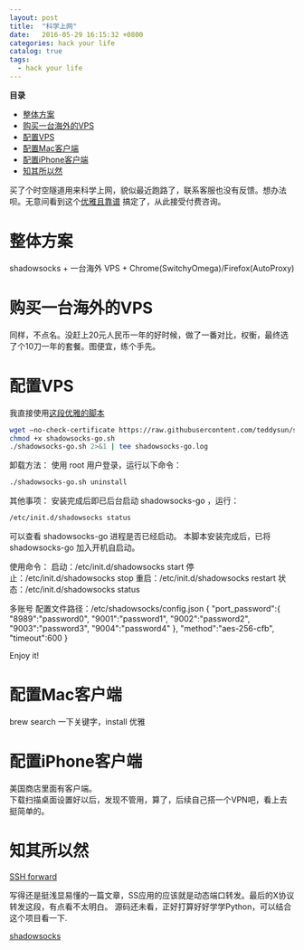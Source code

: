 ```yaml
---
layout: post
title:  "科学上网"
date:   2016-05-29 16:15:32 +0800
categories: hack your life
catalog: true
tags:
  - hack your life
---
```


**目录**

* [整体方案](#solution)
* [购买一台海外的VPS](#buyVPS)
* [配置VPS](#configVPS)
* [配置Mac客户端](#configMac)
* [配置iPhone客户端](#configiPhone)
* [知其所以然](#underTheHood)


买了个时空隧道用来科学上网，貌似最近跑路了，联系客服也没有反馈。想办法呗。无意间看到这个[优雅且靠谱](http://mp.weixin.qq.com/s?__biz=MzA3NTEzMTUwNA==&mid=210457598&idx=1&sn=5b700b7e2f07ddf77a5bf09b4ea98bec&scene=18#wechat_redirect)
搞定了，从此接受付费咨询。


<a name="solution"></a>整体方案
===
shadowsocks + 一台海外 VPS + Chrome(SwitchyOmega)/Firefox(AutoProxy)

<a name="buyVPS"></a>购买一台海外的VPS
===
同样，不点名。没赶上20元人民币一年的好时候，做了一番对比，权衡，最终选了个10刀一年的套餐。图便宜，练个手先。

<a name="configVPS"></a>配置VPS
===
我直接使用[这段优雅的脚本](http://www.vpsdaquan.cn/新手教程六：十分钟搭建shadowsocks科学上网服务器.html)  

~~~bash
wget –no-check-certificate https://raw.githubusercontent.com/teddysun/shadowsocks_install/master/shadowsocks-go.sh
chmod +x shadowsocks-go.sh
./shadowsocks-go.sh 2>&1 | tee shadowsocks-go.log

~~~

卸载方法：
使用 root 用户登录，运行以下命令：

~~~bash
./shadowsocks-go.sh uninstall
~~~

其他事项：
安装完成后即已后台启动 shadowsocks-go ，运行：

~~~bash
/etc/init.d/shadowsocks status
~~~

可以查看 shadowsocks-go 进程是否已经启动。
本脚本安装完成后，已将 shadowsocks-go 加入开机自启动。

使用命令：
启动：/etc/init.d/shadowsocks start
停止：/etc/init.d/shadowsocks stop
重启：/etc/init.d/shadowsocks restart
状态：/etc/init.d/shadowsocks status

多账号
配置文件路径：/etc/shadowsocks/config.json
{
    "port_password":{
         "8989":"password0",
         "9001":"password1",
         "9002":"password2",
         "9003":"password3",
         "9004":"password4"
    },
    "method":"aes-256-cfb",
    "timeout":600
}



Enjoy it!

<a name="configMac"></a>配置Mac客户端
===

brew search 一下关键字，install
优雅

<a name="configiPhone"></a>配置iPhone客户端
===
美国商店里面有客户端。  
下载扫描桌面设置好以后，发现不管用，算了，后续自己搭一个VPN吧，看上去挺简单的。

<a name="underTheHood"></a>知其所以然
===

[SSH forward](http://www.ibm.com/developerworks/cn/linux/l-cn-sshforward/index.html)

写得还是挺浅显易懂的一篇文章，SS应用的应该就是动态端口转发。最后的X协议转发这段，有点看不太明白。
源码还未看，正好打算好好学学Python，可以结合这个项目看一下.


[shadowsocks](https://github.com/shadowsocks/shadowsocks/tree/master)

